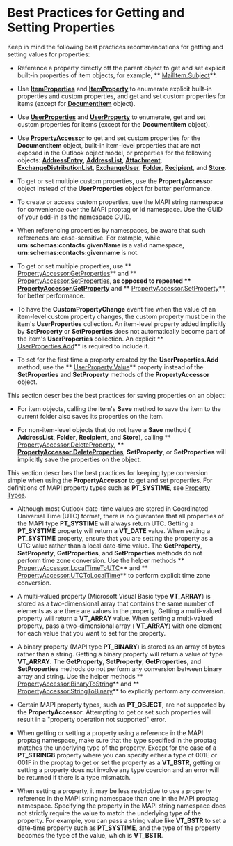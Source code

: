 
# Best Practices for Getting and Setting Properties

Keep in mind the following best practices recommendations for getting and setting values for properties:


- Reference a property directly off the parent object to get and set explicit built-in properties of item objects, for example,  ** [MailItem.Subject](5f3e465d-ac2b-a573-0e85-1134e65df017.md)**.
    
- Use  **[ItemProperties](34a110ed-6617-72da-1e98-a9773c705b40.md)** and **[ItemProperty](3570d1f9-40ed-0a99-f63c-141134418c3b.md)** to enumerate explicit built-in properties and custom properties, and get and set custom properties for items (except for **[DocumentItem](7b0a6af0-6632-3ff6-841f-5b081d0d68d8.md)** object).
    
- Use  **[UserProperties](20b49c86-d74f-9bda-382c-559af278c148.md)** and **[UserProperty](c94f642f-4368-d775-a79f-ce6c39bfe1fd.md)** to enumerate, get and set custom properties for items (except for the **DocumentItem** object).
    
- Use  **[PropertyAccessor](2fc91e13-703c-3ec9-9066-ffee7144306c.md)** to get and set custom properties for the **DocumentItem** object, built-in item-level properties that are not exposed in the Outlook object model, or properties for the following objects: **[AddressEntry](d4a0a85e-8bab-bc56-57bc-d70c3c570c8e.md)**,  **[AddressList](84611afe-48b1-185b-df4b-0f004e7436ff.md)**,  **[Attachment](3e11582b-ac90-0948-bc37-506570bb287b.md)**,  **[ExchangeDistributionList](2830dfba-6c0a-a81f-6b98-92ac2aafb59d.md)**,  **[ExchangeUser](6ec117d1-7fdb-aa36-b567-1242f8238df0.md)**,  **[Folder](3cf6cda8-6d70-666e-2643-9d9c5b9cacfc.md)**,  **[Recipient](8cee4d79-ec55-52a4-710b-6456944ca86d.md)**, and  **[Store](1eb22fe9-8849-7476-5388-2515b48591b9.md)**.
    
- To get or set multiple custom properties, use the  **PropertyAccessor** object instead of the **UserProperties** object for better performance.
    
- To create or access custom properties, use the MAPI string namespace for convenience over the MAPI proptag or id namespace. Use the GUID of your add-in as the namespace GUID.
    
- When referencing properties by namespaces, be aware that such references are case-sensitive. For example, while  **urn:schemas:contacts:givenName** is a valid namespace, **urn:schemas:contacts:givenname** is not.
    
- To get or set multiple properties, use  ** [PropertyAccessor.GetProperties](f1ba3c52-428a-9e9f-5b81-b68c5f27aa0f.md)** and ** [PropertyAccessor.SetProperties](bf7c86da-5146-9567-5b7e-3e5e63ee5587.md)**, as opposed to repeated  ** [PropertyAccessor.GetProperty](a5f3493b-f302-c7b6-f442-23a7605be1c1.md)** and ** [PropertyAccessor.SetProperty](2a97c11d-3f5f-65fe-23d6-8efa40dca303.md)**, for better performance.
    
- To have the  **CustomPropertyChange** event fire when the value of an item-level custom property changes, the custom property must be in the item's **UserProperties** collection. An item-level property added implicitly by **SetProperty** or **SetProperties** does not automatically become part of the item's **UserProperties** collection. An explicit ** [UserProperties.Add](88b86622-2234-77be-41e7-b76b0b3a75ad.md)** is required to include it.
    
- To set for the first time a property created by the  **UserProperties.Add** method, use the ** [UserProperty.Value](9f313262-ffd4-3245-f516-bc2d62d6f33a.md)** property instead of the **SetProperties** and **SetProperty** methods of the **PropertyAccessor** object.
    

This section describes the best practices for saving properties on an object:


- For item objects, calling the item's  **Save** method to save the item to the current folder also saves its properties on the item.
    
- For non-item-level objects that do not have a  **Save** method ( **AddressList**,  **Folder**,  **Recipient**, and  **Store**), calling  ** [PropertyAccessor.DeleteProperty](9acb52b5-13a7-7363-7e17-83804037f33b.md)**,  ** [PropertyAccessor.DeleteProperties](e9c11799-cb75-fd8c-0c98-aca46796bb46.md)**,  **SetProperty**, or  **SetProperties** will implicitly save the properties on the object.
    
This section describes the best practices for keeping type conversion simple when using the  **PropertyAccessor** to get and set properties. For definitions of MAPI property types such as **PT_SYSTIME**, see  [Property Types](http://msdn.microsoft.com/library/71967150-1005-4c85-90f1-76fc7876c0d0.aspx).

- Although most Outlook date-time values are stored in Coordinated Universal Time (UTC) format, there is no guarantee that all properties of the MAPI type  **PT_SYSTIME** will always return UTC. Getting a **PT_SYSTIME** property will return a **VT_DATE** value. When setting a **PT_SYSTIME** property, ensure that you are setting the property as a UTC value rather than a local date-time value. The **GetProperty**,  **SetProperty**,  **GetProperties**, and  **SetProperties** methods do not perform time zone conversion. Use the helper methods ** [PropertyAccessor.LocalTimeToUTC](c19f60b2-441f-77b3-eb83-9cfd899e3a52.md)** and ** [PropertyAccessor.UTCToLocalTime](a56311ac-60ac-4f51-5255-d6840bf6004d.md)** to perform explicit time zone conversion.
    
- A multi-valued property (Microsoft Visual Basic type  **VT_ARRAY**) is stored as a two-dimensional array that contains the same number of elements as are there are values in the property. Getting a multi-valued property will return a  **VT_ARRAY** value. When setting a multi-valued property, pass a two-dimensional array ( **VT_ARRAY**) with one element for each value that you want to set for the property.
    
- A binary property (MAPI type  **PT_BINARY**) is stored as an array of bytes rather than a string. Getting a binary property will return a value of type  **VT_ARRAY**. The  **GetProperty**,  **SetProperty**,  **GetProperties**, and  **SetProperties** methods do not perform any conversion between binary array and string. Use the helper methods ** [PropertyAccessor.BinaryToString](4a3801af-0a7c-4b8a-7367-600c09047b28.md)** and ** [PropertyAccessor.StringToBinary](1ea95601-a21f-47d2-7a3c-166c4984fc25.md)** to explicitly perform any conversion.
    
- Certain MAPI property types, such as  **PT_OBJECT**, are not supported by the  **PropertyAccessor**. Attempting to get or set such properties will result in a "property operation not supported" error.
    
- When getting or setting a property using a reference in the MAPI proptag namespace, make sure that the type specified in the proptag matches the underlying type of the property. Except for the case of a  **PT_STRING8** property where you can specify either a type of 001E or 001F in the proptag to get or set the property as a **VT_BSTR**, getting or setting a property does not involve any type coercion and an error will be returned if there is a type mismatch.
    
- When setting a property, it may be less restrictive to use a property reference in the MAPI string namespace than one in the MAPI proptag namespace. Specifying the property in the MAPI string namespace does not strictly require the value to match the underlying type of the property. For example, you can pass a string value like  **VT_BSTR** to set a date-time property such as **PT_SYSTIME**, and the type of the property becomes the type of the value, which is  **VT_BSTR**.
    
